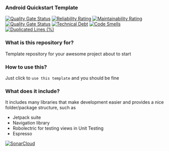 ### Android Quickstart Template ###
[![Quality Gate Status](https://sonarcloud.io/api/project_badges/measure?project=daniloleemes_android-jetpack-mvvm-koin-dsl-template&metric=alert_status)](https://sonarcloud.io/dashboard?id=daniloleemes_android-jetpack-mvvm-koin-dsl-template)  [![Reliability Rating](https://sonarcloud.io/api/project_badges/measure?project=daniloleemes_android-jetpack-mvvm-koin-dsl-template&metric=reliability_rating)](https://sonarcloud.io/dashboard?id=daniloleemes_android-jetpack-mvvm-koin-dsl-template)  [![Maintainability Rating](https://sonarcloud.io/api/project_badges/measure?project=daniloleemes_android-jetpack-mvvm-koin-dsl-template&metric=sqale_rating)](https://sonarcloud.io/dashboard?id=daniloleemes_android-jetpack-mvvm-koin-dsl-template) [![Quality Gate Status](https://sonarcloud.io/api/project_badges/measure?project=daniloleemes_android-jetpack-mvvm-koin-dsl-template&metric=alert_status)](https://sonarcloud.io/dashboard?id=daniloleemes_android-jetpack-mvvm-koin-dsl-template)  [![Technical Debt](https://sonarcloud.io/api/project_badges/measure?project=daniloleemes_android-jetpack-mvvm-koin-dsl-template&metric=sqale_index)](https://sonarcloud.io/dashboard?id=daniloleemes_android-jetpack-mvvm-koin-dsl-template) [![Code Smells](https://sonarcloud.io/api/project_badges/measure?project=daniloleemes_android-jetpack-mvvm-koin-dsl-template&metric=code_smells)](https://sonarcloud.io/dashboard?id=daniloleemes_android-jetpack-mvvm-koin-dsl-template) [![Duplicated Lines (%)](https://sonarcloud.io/api/project_badges/measure?project=daniloleemes_android-jetpack-mvvm-koin-dsl-template&metric=duplicated_lines_density)](https://sonarcloud.io/dashboard?id=daniloleemes_android-jetpack-mvvm-koin-dsl-template)

### What is this repository for? ###

Template repository for your awesome project about to start

### How to use this? ###

Just click to `use this template` and you should be fine

### What does it include? ###

It includes many libraries that make development easier and provides a nice folder/package structure, such as

* Jetpack suite
* Navigation library
* Robolectric for testing views in Unit Testing
* Espresso

[![SonarCloud](https://sonarcloud.io/images/project_badges/sonarcloud-black.svg)](https://sonarcloud.io/dashboard?id=daniloleemes_android-jetpack-mvvm-koin-dsl-template)
